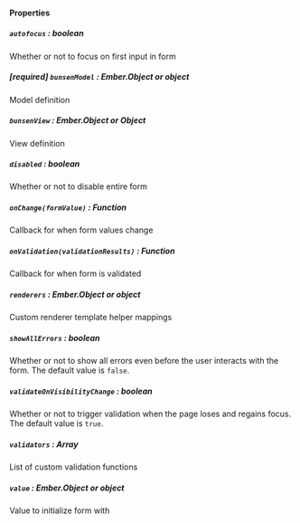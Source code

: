 #### Properties

##### `autofocus` : *boolean*

Whether or not to focus on first input in form

##### **[required]** `bunsenModel` : *Ember.Object or object*

Model definition

##### `bunsenView` : *Ember.Object or Object*

View definition

##### `disabled` : *boolean*

Whether or not to disable entire form

##### `onChange(formValue)` : *Function*

Callback for when form values change

##### `onValidation(validationResults)` : *Function*

Callback for when form is validated

##### `renderers` : *Ember.Object or object*

Custom renderer template helper mappings

##### `showAllErrors` : *boolean*

Whether or not to show all errors even before the user interacts with the form. The default value is `false`.

##### `validateOnVisibilityChange` : *boolean*

Whether or not to trigger validation when the page loses and regains focus. The default value is `true`.

##### `validators` : *Array<Function>*

List of custom validation functions

##### `value` : *Ember.Object or object*

Value to initialize form with
